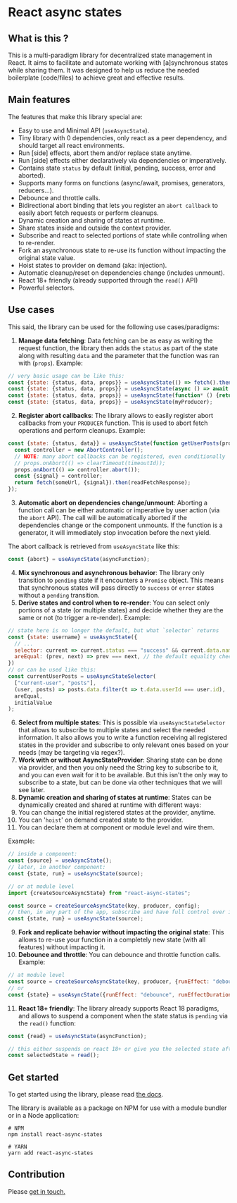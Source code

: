# React async states

## What is this ?
This is a multi-paradigm library for decentralized state management in React.
It aims to facilitate and automate working with [a]synchronous states while sharing them. It was designed to help us reduce the
needed boilerplate (code/files) to achieve great and effective results.

## Main features
The features that make this library special are:
- Easy to use and Minimal API (`useAsyncState`).
- Tiny library with 0 dependencies, only react as a peer dependency, and should target all react environments.
- Run [side] effects, abort them and/or replace state anytime.
- Run [side] effects either declaratively via dependencies or imperatively.
- Contains state `status` by default (initial, pending, success, error and aborted).
- Supports many forms on functions (async/await, promises, generators, reducers...).
- Debounce and throttle calls.
- Bidirectional abort binding that lets you register an `abort callback` to easily abort fetch requests or perform cleanups.
- Dynamic creation and sharing of states at runtime.
- Share states inside and outside the context provider.
- Subscribe and react to selected portions of state while controlling when to re-render.
- Fork an asynchronous state to re-use its function without impacting the original state value.
- Hoist states to provider on demand (aka: injection).
- Automatic cleanup/reset on dependencies change (includes unmount).
- React 18+ friendly (already supported through the `read()` API)
- Powerful selectors.

## Use cases
This said, the library can be used for the following use cases/paradigms:
1. **Manage data fetching**: Data fetching can be as easy as writing the request function, the library then adds
   the `status` as part of the state along with resulting `data` and the parameter that the function was ran with (`props`).
   Example:
```javascript
// very basic usage can be like this:
const {state: {status, data, props}} = useAsyncState(() => fetch().then());
const {state: {status, data, props}} = useAsyncState(async () => await fetch().then());
const {state: {status, data, props}} = useAsyncState(function* () {return yield fetch().then()});
const {state: {status, data, props}} = useAsyncState(myProducer);
```
2. **Register abort callbacks**: The library allows to easily register abort callbacks from your `PRODUCER` function.
   This is used to abort fetch operations and perform cleanups.
   Example:
```javascript
const {state: {status, data}} = useAsyncState(function getUserPosts(props) {
  const controller = new AbortController();
  // NOTE: many abort callbacks can be registered, even conditionally
  // props.onAbort(() => clearTimeout(timeoutId));
  props.onAbort(() => controller.abort());
  const {signal} = controller;
  return fetch(someUrl, {signal}).then(readFetchResponse);
});
```
3. **Automatic abort on dependencies change/unmount**: Aborting a function call can be either automatic or imperative
   by user action (via the `abort` API). The call will be automatically aborted if the dependencies change or the component
   unmounts. If the function is a generator, it will immediately stop invocation before the next yield.

The abort callback is retrieved from `useAsyncState` like this:
```javascript
const {abort} = useAsyncState(asyncFunction);
```
4. **Mix synchronous and asynchronous behavior**: The library only transition to `pending` state if it encounters
   a `Promise` object. This means that synchronous states will pass directly to `success` or `error` states without a `pending` transition.
5. **Derive states and control when to re-render**: You can select only portions of a state (or multiple states) and
   decide whether they are the same or not (to trigger a re-render).
   Example:
```javascript
// state here is no longer the default, but what `selector` returns
const {state: username} = useAsyncState({
  // ...
  selector: current => current.status === "success" && current.data.name,
  areEqual: (prev, next) => prev === next, // the default equality check is by Object.is
})
// or can be used like this:
const currentUserPosts = useAsyncStateSelector(
  ["current-user", "posts"],
  (user, posts) => posts.data.filter(t => t.data.userId === user.id),
  areEqual,
  initialValue
);
```
6. **Select from multiple states**: This is possible via `useAsyncStateSelector` that allows to subscribe to multiple
   states and select the needed information. It also allows you to write a function receiving all registered states in
   the provider and subscribe to only relevant ones based on your needs (may be targeting via regex?).
7. **Work with or without AsyncStateProvider**: Sharing state can be done via provider, and then you only need the
   String key to subscribe to it, and you can even wait for it to be available. But this isn't the only way to subscribe
   to a state, but can be done via other techniques that we will see later.
8. **Dynamic creation and sharing of states at runtime**: States can be dynamically created and shared at runtime with
   different ways:
  1. You can change the initial registered states at the provider, anytime.
  2. You can '`hoist`' on demand created state to the provider.
  3. You can declare them at component or module level and wire them.

Example:
```javascript
// inside a component:
const {source} = useAsyncState();
// later, in another component:
const {state, run} = useAsyncState(source);

// or at module level
import {createSourceAsyncState} from "react-async-states";

const source = createSourceAsyncState(key, producer, config);
// then, in any part of the app, subscribe and have full control over it
const {state, run} = useAsyncState(source);
```
9. **Fork and replicate behavior without impacting the original state**: This allows to re-use your function in a completely
   new state (with all features) without impacting it.
10. **Debounce and throttle**: You can debounce and throttle function calls. Example:
```javascript
// at module level
const source = createSourceAsyncState(key, producer, {runEffect: "debounce", runEffectDurationMs: 500});
// or
const {state} = useAsyncState({runEffect: "debounce", runEffectDurationMs: 500});
```
11. **React 18+ friendly**: The library already supports React 18 paradigms, and allows to suspend a component when
    the state status is `pending` via the `read()` function:
```javascript
const {read} = useAsyncState(asyncFunction);

// this either suspends on react 18+ or give you the selected state after warning you
const selectedState = read();
```

## Get started

To get started using the library, please read [the docs](https://incepter.github.io/react-async-states/docs/intro).

The library is available as a package on NPM for use with a module bundler or in a Node application:

```shell
# NPM
npm install react-async-states

# YARN
yarn add react-async-states
```

## Contribution

Please [get in touch.](https://twitter.com/incepterr)
